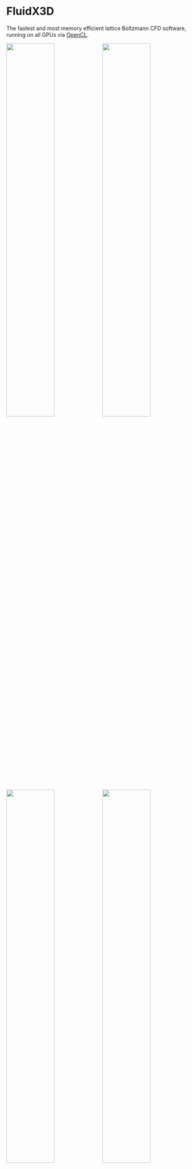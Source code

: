 # FluidX3D

The fastest and most memory efficient lattice Boltzmann CFD software, running on all GPUs via [OpenCL](https://github.com/ProjectPhysX/OpenCL-Wrapper "OpenCL-Wrapper").

<a href="https://youtu.be/o3TPN142HxM"><img src="https://img.youtube.com/vi/o3TPN142HxM/maxresdefault.jpg" width="50%"></img></a><a href="https://youtu.be/oC6U1M0Fsug"><img src="https://img.youtube.com/vi/oC6U1M0Fsug/maxresdefault.jpg" width="50%"></img></a><br>
<a href="https://youtu.be/XOfXHgP4jnQ"><img src="https://img.youtube.com/vi/XOfXHgP4jnQ/maxresdefault.jpg" width="50%"></img></a><a href="https://youtu.be/aqG8qZ_Gc4U"><img src="https://img.youtube.com/vi/aqG8qZ_Gc4U/maxresdefault.jpg" width="50%"></img></a>


<details><summary>Update History</summary>

- v1.0 (04.08.2022)
  - initial release
- v1.1 (29.09.2022)
  - added solid voxelization on GPU (slow algorithm)
  - added tool to print current camera position (key_H)
  - minor bug fix (workaround for Intel iGPU driver bug with triangle rendering)
- v1.2 (24.10.2022)
  - added functions to compute force/torque on objects
  - added function to translate Mesh
  - added Stokes drag validation setup
- v1.3 (10.11.2022)
  - added unit conversion functions for torque
  - `FORCE_FIELD` and `VOLUME_FORCE` can now be used independently
  - minor bug fix (workaround for AMD legacy driver bug with binary number literals)
- v1.4 (14.12.2022)
  - added interactive graphics mode on Linux with X11
  - fixed streamline visualization bug in 2D
- v2.0 (09.01.2023)
  - added (cross-vendor) multi-GPU support on a single node (PC/laptop/server)
- v2.1 (15.01.2023)
  - made solid voxelization on GPU lightning fast (new algorithm, from minutes to milliseconds)
- v2.2 (20.01.2023)
  - added option to voxelize moving/rotating geometry on GPU, with automatic velocity initialization for each grid point based on center of rotation, linear velocity and rotational velocity
  - cells that are converted from solid->fluid during re-voxelization now have their DDFs properly initialized
  - added option to not auto-scale mesh during `read_stl(...)`, with negative `size` parameter
  - added kernel for solid boundary rendering with marching-cubes
- v2.3 (30.01.2023)
  - added particles with immersed-boundary method (either passive or 2-way-coupled, only supported with single-GPU)
  - minor optimization to GPU voxelization algorithm (workgroup threads outside mesh bounding-box return after ray-mesh intersections have been found)
  - displayed GPU memory allocation size is now fully accurate
  - fixed bug in `write_line()` function in `src/utilities.hpp`
  - removed `.exe` file extension for Linux/macOS
- v2.4 (11.03.2023)
  - added a help menu with key H that shows keyboard/mouse controls, visualization settings and simulation stats
  - improvements to keyboard/mouse control (+/- for zoom, mouseclick frees/locks cursor)
  - added suggestion of largest possible grid resolution if resolution is set larger than memory allows
  - minor optimizations in multi-GPU communication (insignificant performance difference)
  - fixed bug in temperature equilibrium function for temperature extension
  - fixed erroneous double literal for Intel iGPUs in skybox color functions
  - fixed bug in make.sh where multi-GPU device IDs would not get forwarded to the executable
  - minor bug fixes in graphics engine (free cursor not centered during rotation, labels in VR mode)
  - fixed bug in LBM::voxelize_stl() size parameter standard initialization
- v2.5 (11.04.2023)
  - implemented light absorption in fluid for raytracing graphics (no performance impact)
  - improved raytracing framerate when camera is inside fluid
  - fixed skybox pole flickering artifacts
  - fixed bug where moving objects during re-voxelization would leave an erroneous trail of solid grid cells behind

</details>


## Compute Features

- <details><summary>CFD model: lattice Boltzmann method (LBM)</summary>

  - streaming (part 2/2)<p align="center"><i>f</i><sub>0</sub><sup>temp</sup>(<i>x</i>,<i>t</i>) = <i>f</i><sub>0</sub>(<i>x</i>, <i>t</i>)<br><i>f<sub>i</sub></i><sup>temp</sup>(<i>x</i>,<i>t</i>) = <i>f</i><sub>(<i>t</i>%2 ? <i>i</i> : (<i>i</i>%2 ? <i>i</i>+1 : <i>i</i>-1))</sub>(<i>i</i>%2 ? <i>x</i> : <i>x</i>-<i>e<sub>i</sub></i>, <i>t</i>) &nbsp; for &nbsp; <i>i</i> &isin; [1, <i>q</i>-1]</p>
  - collision<p align="center"><i>&rho;</i>(<i>x</i>,<i>t</i>) = (&Sigma;<sub><i>i</i></sub> <i>f<sub>i</sub></i><sup>temp</sup>(<i>x</i>,<i>t</i>)) + 1<br><br><i>u</i>(<i>x</i>,<i>t</i>) = <sup>1</sup>&#8725;<sub><i>&rho;</i>(<i>x</i>,<i>t</i>)</sub> &Sigma;<sub><i>i</i></sub> <i>c<sub>i</sub></i> <i>f<sub>i</sub></i><sup>temp</sup>(<i>x</i>,<i>t</i>)<br><br><i>f<sub>i</sub></i><sup>eq-shifted</sup>(<i>x</i>,<i>t</i>) = <i>w<sub>i</sub></i> <i>&rho;</i> · (<sup>(<i>u</i><sub>°</sub><i>c<sub>i</sub></i>)<sup>2</sup></sup>&#8725;<sub>(2<i>c</i><sup>4</sup>)</sub> - <sup>(<i>u</i><sub>°</sub><i>u</i>)</sup>&#8725;<sub>(2c<sup>2</sup>)</sub> + <sup>(<i>u</i><sub>°</sub><i>c<sub>i</sub></i>)</sup>&#8725;<sub><i>c</i><sup>2</sup></sub>) + <i>w<sub>i</sub></i> (<i>&rho;</i>-1)<br><br><i>f<sub>i</sub></i><sup>temp</sup>(<i>x</i>, <i>t</i>+&Delta;<i>t</i>) = <i>f<sub>i</sub></i><sup>temp</sup>(<i>x</i>,<i>t</i>) + <i>&Omega;<sub>i</sub></i>(<i>f<sub>i</sub></i><sup>temp</sup>(<i>x</i>,<i>t</i>), <i>f<sub>i</sub></i><sup>eq-shifted</sup>(<i>x</i>,<i>t</i>), <i>&tau;</i>)</p>
  - streaming (part 1/2)<p align="center"><i>f</i><sub>0</sub>(<i>x</i>, <i>t</i>+&Delta;<i>t</i>) = <i>f</i><sub>0</sub><sup>temp</sup>(<i>x</i>, <i>t</i>+&Delta;<i>t</i>)<br><i>f</i><sub>(<i>t</i>%2 ? (<i>i</i>%2 ? <i>i</i>+1 : <i>i</i>-1) : <i>i</i>)</sub>(<i>i</i>%2 ? <i>x</i>+<i>e<sub>i</sub></i> : <i>x</i>, <i>t</i>+&Delta;<i>t</i>) = <i>f<sub>i</sub></i><sup>temp</sup>(<i>x</i>, <i>t</i>+&Delta;<i>t</i>) &nbsp; for &nbsp; <i>i</i> &isin; [1, <i>q</i>-1]</p>

</details>

<!-- markdown equations don't render properly in mobile browser
  - streaming (part 2/2):
$$j=0\\ \textrm{for}\\ i=0$$
$$j=t\\%2\\ ?\\ i\\ :\\ (i\\%2\\ ?\\ i+1\\ :\\ i-1)\\ \textrm{for}\\ i\in[1,q-1]$$
$$f_i^\textrm{temp}(\vec{x},t)=f_j(i\\%2\\ ?\\ \vec{x}\\ :\\ \vec{x}-\vec{e}_i,\\ t)$$
  - collision:
$$\rho(\vec{x},t)=\left(\sum_i f_i^\textrm{temp}(\vec{x},t)\right)+1$$
$$\vec{u}(\vec{x},t)=\frac{1}{\rho(\vec{x},t)}\sum_i\vec{c}_i f_i^\textrm{temp}(\vec{x},t)$$
$$f_i^\textrm{eq-shifted}(\vec{x},t)=w_i \rho \cdot\left(\frac{(\vec{u} _{^{^\circ}}\vec{c}_i)^2}{2 c^4}-\frac{\vec{u} _{^{^\circ}}\vec{u}}{2 c^2}+\frac{\vec{u} _{^{^\circ}}\vec{c}_i}{c^2}\right)+w_i (\rho-1)$$
$$f_i^\textrm{temp}(\vec{x},\\ t+\Delta t)=f_i^\textrm{temp}(\vec{x},t)+\Omega_i(f_i^\textrm{temp}(\vec{x},t),\\ f_i^\textrm{eq-shifted}(\vec{x},t),\\ \tau)$$
  - streaming (part 1/2):
$$j=0\\ \textrm{for}\\ i=0$$
$$j=t\\%2\\ ?\\ (i\\%2\\ ?\\ i+1\\ :\\ i-1)\\ :\\ i\\ \textrm{for}\\ i\in[1,q-1]$$
$$f_j(i\\%2\\ ?\\ \vec{x}+\vec{e}_i\\ :\\ \vec{x},\\ t+\Delta t)=f_i^\textrm{temp}(\vec{x},\\ t+\Delta t)$$
 -->

- <details><summary>optimized to minimize VRAM footprint to 1/6 of other LBM codes</summary>

  - traditional LBM (D3Q19) with FP64 requires ~344 Bytes/cell<br>
    - 🟧🟧🟧🟧🟧🟧🟧🟧🟦🟦🟦🟦🟦🟦🟦🟦🟦🟦🟦🟦🟦🟦🟦🟦🟦🟦🟦🟦🟦🟦🟦🟦🟨🟨🟨🟨🟨🟨🟨🟨🟩🟩🟩🟩🟩🟩🟩🟩🟩🟩🟩🟩🟩🟩🟩🟩🟩🟩🟩🟩🟩🟩🟩🟩🟩🟩🟩🟩🟩🟩🟩🟩🟩🟩🟩🟩🟩🟩🟩🟩🟩🟩🟩🟩🟩🟩🟩🟩🟩🟩🟩🟩🟩🟩🟩🟩🟩🟩🟩🟩🟩🟩🟩🟩🟩🟩🟩🟩🟩🟩🟩🟩🟩🟩🟩🟩🟩🟩🟩🟩🟩🟩🟩🟩🟩🟩🟩🟩🟩🟩🟩🟩🟩🟩🟩🟩🟩🟩🟩🟩🟩🟩🟩🟩🟩🟩🟩🟩🟩🟩🟩🟩🟩🟩🟩🟩🟩🟩🟩🟩🟩🟩🟩🟩🟩🟩🟩🟩🟩🟩🟩🟩🟩🟩🟩🟩🟩🟩🟩🟩🟩🟩🟩🟩🟩🟩🟩🟩🟩🟩🟩🟩🟥🟥🟥🟥🟥🟥🟥🟥🟥🟥🟥🟥🟥🟥🟥🟥🟥🟥🟥🟥🟥🟥🟥🟥🟥🟥🟥🟥🟥🟥🟥🟥🟥🟥🟥🟥🟥🟥🟥🟥🟥🟥🟥🟥🟥🟥🟥🟥🟥🟥🟥🟥🟥🟥🟥🟥🟥🟥🟥🟥🟥🟥🟥🟥🟥🟥🟥🟥🟥🟥🟥🟥🟥🟥🟥🟥🟥🟥🟥🟥🟥🟥🟥🟥🟥🟥🟥🟥🟥🟥🟥🟥🟥🟥🟥🟥🟥🟥🟥🟥🟥🟥🟥🟥🟥🟥🟥🟥🟥🟥🟥🟥🟥🟥🟥🟥🟥🟥🟥🟥🟥🟥🟥🟥🟥🟥🟥🟥🟥🟥🟥🟥🟥🟥🟥🟥🟥🟥🟥🟥🟥🟥🟥🟥🟥🟥🟥🟥🟥🟥🟥🟥<br>(density 🟧, velocity 🟦, flags 🟨, 2 copies of DDFs 🟩/🟥; each square = 1 Byte)
    - allows for 3 Million cells per 1 GB VRAM
  - FluidX3D (D3Q19) requires only 55 Bytes/cell with [Esoteric-Pull](https://doi.org/10.3390/computation10060092)+[FP16](https://www.researchgate.net/publication/362275548_Accuracy_and_performance_of_the_lattice_Boltzmann_method_with_64-bit_32-bit_and_customized_16-bit_number_formats)<br>
    - 🟧🟧🟧🟧🟦🟦🟦🟦🟦🟦🟦🟦🟦🟦🟦🟦🟨🟩🟩🟩🟩🟩🟩🟩🟩🟩🟩🟩🟩🟩🟩🟩🟩🟩🟩🟩🟩🟩🟩🟩🟩🟩🟩🟩🟩🟩🟩🟩🟩🟩🟩🟩🟩🟩🟩<br>(density 🟧, velocity 🟦, flags 🟨, DDFs 🟩; each square = 1 Byte)
    - allows for 19 Million cells per 1 GB VRAM
    - in-place streaming with [Esoteric-Pull](https://doi.org/10.3390/computation10060092): eliminates redundant copy `B` of density distribution functions (DDFs) in memory; almost cuts memory demand in half and slightly increases performance due to implicit bounce-back boundaries; offers optimal memory access patterns for single-cell in-place streaming
    - [decoupled arithmetic precision (FP32) and memory precision (FP32 or FP16S or FP16C)](https://www.researchgate.net/publication/362275548_Accuracy_and_performance_of_the_lattice_Boltzmann_method_with_64-bit_32-bit_and_customized_16-bit_number_formats): all arithmetic is done in FP32 for compatibility on all hardware, but DDFs in memory can be compressed to FP16S or FP16C: almost cuts memory demand in half again and almost doubles performance, without impacting overall accuracy for most setups
  - large cost saving: comparison of maximum single-GPU grid resolution for D3Q19 LBM

    | GPU&nbsp;VRAM&nbsp;capacity      | 1&nbsp;GB | 2&nbsp;GB | 3&nbsp;GB | 4&nbsp;GB | 6&nbsp;GB | 8&nbsp;GB | 10&nbsp;GB | 11&nbsp;GB | 12&nbsp;GB | 16&nbsp;GB | 20&nbsp;GB | 24&nbsp;GB | 32&nbsp;GB | 40&nbsp;GB | 48&nbsp;GB | 64&nbsp;GB | 80&nbsp;GB | 94&nbsp;GB | 128&nbsp;GB | 192&nbsp;GB | 256&nbsp;GB |
    | :------------------------------- | --------: | --------: | --------: | --------: | --------: | --------: | ---------: | ---------: | ---------: | ---------: | ---------: | ---------: | ---------: | ---------: | ---------: | ---------: | ---------: | ---------: | ----------: | ----------: | ----------: |
    | approximate&nbsp;GPU&nbsp;price  | $25<br>GT&nbsp;210 | $25<br>GTX&nbsp;950 | $12<br>GTX&nbsp;1060 | $50<br>GT&nbsp;730 | $35<br>GTX&nbsp;1060 | $70<br>RX&nbsp;470 | $500<br>RTX&nbsp;3080 | $240<br>GTX&nbsp;1080&nbsp;Ti | $75<br>Tesla&nbsp;M40 | $75<br>Instinct&nbsp;MI25 | $900<br>RX&nbsp;7900&nbsp;XT | $205<br>Tesla&nbsp;P40 | $600<br>Instinct&nbsp;MI60 | $5500<br>A100 | $2400<br>RTX&nbsp;8000 | $31k<br>Instinct&nbsp;MI210 | $11k<br>A100 | >$40k<br>H100&nbsp;NVL | ?<br>Max&nbsp;Series&nbsp;1550 | - | - |
    | traditional&nbsp;LBM&nbsp;(FP64) |      144³ |      182³ |      208³ |      230³ |      262³ |      288³ |       312³ |       322³ |       330³ |       364³ |       392³ |       418³ |       460³ |       494³ |       526³ |       578³ |       624³ |       658³ |        730³ |        836³ |        920³ |
    | FluidX3D&nbsp;(FP32/FP32)        |      224³ |      282³ |      322³ |      354³ |      406³ |      448³ |       482³ |       498³ |       512³ |       564³ |       608³ |       646³ |       710³ |       766³ |       814³ |       896³ |       966³ |      1018³ |       1130³ |       1292³ |       1422³ |
    | FluidX3D&nbsp;(FP32/FP16)        |      266³ |      336³ |      384³ |      424³ |      484³ |      534³ |       574³ |       594³ |       610³ |       672³ |       724³ |       770³ |       848³ |       912³ |       970³ |      1068³ |      1150³ |      1214³ |       1346³ |       1540³ |       1624³ |

  </details>
- <details><summary>cross-vendor multi-GPU support on a single PC/laptop/server</summary>

  - domain decomposition allows pooling VRAM from multiple GPUs for much larger grid resolution
  - each domain (GPU) can hold up to 4.29 billion (2³², 1624³) lattice points (225 GB memory)
  - GPUs don't have to be identical (not even from the same vendor), but similar VRAM capacity/bandwidth is recommended
  - domain communication architecture (simplified)
    ```diff
    ++   .-----------------------------------------------------------------.   ++
    ++   |                              GPU 0                              |   ++
    ++   |                          LBM Domain 0                           |   ++
    ++   '-----------------------------------------------------------------'   ++
    ++              |                 selective                /|\             ++
    ++             \|/               in-VRAM copy               |              ++
    ++        .-------------------------------------------------------.        ++
    ++        |               GPU 0 - Transfer Buffer 0               |        ++
    ++        '-------------------------------------------------------'        ++
    !!                            |     PCIe     /|\                           !!
    !!                           \|/    copy      |                            !!
    @@        .-------------------------.   .-------------------------.        @@
    @@        | CPU - Transfer Buffer 0 |   | CPU - Transfer Buffer 1 |        @@
    @@        '-------------------------'\ /'-------------------------'        @@
    @@                           pointer  X   swap                             @@
    @@        .-------------------------./ \.-------------------------.        @@
    @@        | CPU - Transfer Buffer 1 |   | CPU - Transfer Buffer 0 |        @@
    @@        '-------------------------'   '-------------------------'        @@
    !!                           /|\    PCIe      |                            !!
    !!                            |     copy     \|/                           !!
    ++        .-------------------------------------------------------.        ++
    ++        |               GPU 1 - Transfer Buffer 1               |        ++
    ++        '-------------------------------------------------------'        ++
    ++             /|\                selective                 |              ++
    ++              |                in-VRAM copy              \|/             ++
    ++   .-----------------------------------------------------------------.   ++
    ++   |                              GPU 1                              |   ++
    ++   |                          LBM Domain 1                           |   ++
    ++   '-----------------------------------------------------------------'   ++
    ##                                    |                                    ##
    ##                      domain synchronization barrier                     ##
    ##                                    |                                    ##
    ||   -------------------------------------------------------------> time   ||
    ```
  - domain communication architecture (detailed)
    ```diff
    ++   .-----------------------------------------------------------------.   ++
    ++   |                              GPU 0                              |   ++
    ++   |                          LBM Domain 0                           |   ++
    ++   '-----------------------------------------------------------------'   ++
    ++     |  selective in- /|\  |  selective in- /|\  |  selective in- /|\    ++
    ++    \|/ VRAM copy (X)  |  \|/ VRAM copy (Y)  |  \|/ VRAM copy (Z)  |     ++
    ++   .---------------------.---------------------.---------------------.   ++
    ++   |    GPU 0 - TB 0X+   |    GPU 0 - TB 0Y+   |    GPU 0 - TB 0Z+   |   ++
    ++   |    GPU 0 - TB 0X-   |    GPU 0 - TB 0Y-   |    GPU 0 - TB 0Z-   |   ++
    ++   '---------------------'---------------------'---------------------'   ++
    !!          | PCIe /|\            | PCIe /|\            | PCIe /|\         !!
    !!         \|/ copy |            \|/ copy |            \|/ copy |          !!
    @@   .---------. .---------.---------. .---------.---------. .---------.   @@
    @@   | CPU 0X+ | | CPU 1X- | CPU 0Y+ | | CPU 3Y- | CPU 0Z+ | | CPU 5Z- |   @@
    @@   | CPU 0X- | | CPU 2X+ | CPU 0Y- | | CPU 4Y+ | CPU 0Z- | | CPU 6Z+ |   @@
    @@   '---------\ /---------'---------\ /---------'---------\ /---------'   @@
    @@      pointer X swap (X)    pointer X swap (Y)    pointer X swap (Z)     @@
    @@   .---------/ \---------.---------/ \---------.---------/ \---------.   @@
    @@   | CPU 1X- | | CPU 0X+ | CPU 3Y- | | CPU 0Y+ | CPU 5Z- | | CPU 0Z+ |   @@
    @@   | CPU 2X+ | | CPU 0X- | CPU 4Y+ | | CPU 0Y- | CPU 6Z+ | | CPU 0Z- |   @@
    @@   '---------' '---------'---------' '---------'---------' '---------'   @@
    !!         /|\ PCIe |            /|\ PCIe |            /|\ PCIe |          !!
    !!          | copy \|/            | copy \|/            | copy \|/         !!
    ++   .--------------------..---------------------..--------------------.   ++
    ++   |   GPU 1 - TB 1X-   ||    GPU 3 - TB 3Y-   ||   GPU 5 - TB 5Z-   |   ++
    ++   :====================::=====================::====================:   ++
    ++   |   GPU 2 - TB 2X+   ||    GPU 4 - TB 4Y+   ||   GPU 6 - TB 6Z+   |   ++
    ++   '--------------------''---------------------''--------------------'   ++
    ++    /|\ selective in-  |  /|\ selective in-  |  /|\ selective in-  |     ++
    ++     |  VRAM copy (X) \|/  |  VRAM copy (Y) \|/  |  VRAM copy (Z) \|/    ++
    ++   .--------------------..---------------------..--------------------.   ++
    ++   |        GPU 1       ||        GPU 3        ||        GPU 5       |   ++
    ++   |    LBM Domain 1    ||    LBM Domain 3     ||    LBM Domain 5    |   ++
    ++   :====================::=====================::====================:   ++
    ++   |        GPU 2       ||        GPU 4        ||        GPU 6       |   ++
    ++   |    LBM Domain 2    ||    LBM Domain 4     ||    LBM Domain 6    |   ++
    ++   '--------------------''---------------------''--------------------'   ++
    ##              |                     |                     |              ##
    ##              |      domain synchronization barriers      |              ##
    ##              |                     |                     |              ##
    ||   -------------------------------------------------------------> time   ||
    ```

  </details>
- [peak performance on GPUs](#single-gpu-benchmarks) (datacenter/gaming/professional/laptop), validated with roofline model
- [DDF-shifting](https://www.researchgate.net/publication/362275548_Accuracy_and_performance_of_the_lattice_Boltzmann_method_with_64-bit_32-bit_and_customized_16-bit_number_formats) and other algebraic optimization to minimize round-off error
- velocity sets: D2Q9, D3Q15, D3Q19 (default), D3Q27
- collision operators: single-relaxation-time (SRT/BGK) (default), two-relaxation-time (TRT)
- <details><summary>only 8 flag bits per lattice point (can be used independently / at the same time)</summary>

  - `TYPE_S` (stationary or moving) solid boundaries
  - `TYPE_E` equilibrium boundaries (inflow/outflow)
  - `TYPE_T` temperature boundaries
  - `TYPE_F` free surface (fluid)
  - `TYPE_I` free surface (interface)
  - `TYPE_G` free surface (gas)
  - `TYPE_X` remaining for custom use or further extensions
  - `TYPE_Y` remaining for custom use or further extensions

  </details>



## Optional Compute Extensions

- [boundary types](https://doi.org/10.15495/EPub_UBT_00005400)
  - stationary mid-grid bounce-back boundaries (stationary solid boundaries)
  - moving mid-grid bounce-back boundaries (moving solid boundaries)
  - equilibrium boundaries (non-reflective inflow/outflow)
  - temperature boundaries (fixed temperature)
- global force per volume (Guo forcing), can be modified on-the-fly
- local force per volume (force field)
  - optional computation of forces from the fluid on solid boundaries
- state-of-the-art [free surface LBM](https://doi.org/10.3390/computation10060092) (FSLBM) implementation:
  - [volume-of-fluid model](https://doi.org/10.15495/EPub_UBT_00005400)
  - [fully analytic PLIC](https://doi.org/10.3390/computation10020021) for efficient curvature calculation
  - improved mass conservation
  - ultra efficient implementation with only [4 kernels](https://doi.org/10.3390/computation10060092) additionally to `stream_collide()` kernel
- thermal LBM to simulate thermal convection
  - D3Q7 subgrid for thermal DDFs
  - in-place streaming with [Esoteric-Pull](https://doi.org/10.3390/computation10060092) for thermal DDFs
  - optional [FP16S or FP16C compression](https://www.researchgate.net/publication/362275548_Accuracy_and_performance_of_the_lattice_Boltzmann_method_with_64-bit_32-bit_and_customized_16-bit_number_formats) for thermal DDFs with [DDF-shifting](https://www.researchgate.net/publication/362275548_Accuracy_and_performance_of_the_lattice_Boltzmann_method_with_64-bit_32-bit_and_customized_16-bit_number_formats)
- Smagorinsky-Lilly subgrid turbulence LES model to keep simulations with very large Reynolds number stable
  <details><summary>&#9900; &nbsp;equations</summary><p align="center"><i>&Pi;<sub>&alpha;&beta;</sub></i> = &Sigma;<sub><i>i</i></sub> <i>e<sub>i&alpha;</sub></i> <i>e<sub>i&beta;</sub></i> (<i>f<sub>i</sub></i> - <i>f<sub>i</sub></i><sup>eq-shifted</sup>)<br><br>Q = &Sigma;<sub><i>&alpha;&beta;</i></sub> <i>&Pi;<sub>&alpha;&beta;</sub></i><sup>2</sup><br>&nbsp;&nbsp;&nbsp;&nbsp;&nbsp;&nbsp;&nbsp;&nbsp;&nbsp;&nbsp;&nbsp;&nbsp;&nbsp;&nbsp;&nbsp;&nbsp;&nbsp;&nbsp;&nbsp;&nbsp;&nbsp;______________________<br>&tau; = &frac12; (&tau;<sub>0</sub> + &radic; &tau;<sub>0</sub><sup>2</sup> + <sup>(16&radic;2)</sup>&#8725;<sub>(<i>3&pi;</i><sup>2</sup>)</sub> <sup>&radic;Q</sup>&#8725;<sub><i>&rho;</i></sub> )</p></details>
- particles with immersed-boundary method (either passive or 2-way-coupled, only supported with single-GPU)



## Graphics Features

- on Windows and Linux: real time [interactive rasterization and raytracing graphics](https://www.researchgate.net/publication/360501260_Combined_scientific_CFD_simulation_and_interactive_raytracing_with_OpenCL)
- on Windows and Linux (even in WSL and/or remote through SSH): real time interactive ASCII console graphics
- rendering is fully parallelized for multi-GPU via seamless domain decomposition rasterization
- with interactive graphics mode disabled, image resolution can be as large as VRAM allows for (132 Megapixel (16K) and above)
- (interacitive) visualization modes:
  - flags (and force vectors on solid boundary cells if the extension is used)
  - velocity field
  - streamlines
  - velocity-colored Q-criterion isosurface
  - rasterized free surface with [marching-cubes](http://paulbourke.net/geometry/polygonise/)
  - [raytraced free surface](https://www.researchgate.net/publication/360501260_Combined_scientific_CFD_simulation_and_interactive_raytracing_with_OpenCL) with fast ray-grid traversal and marching-cubes, either 1-4 rays/pixel or 1-10 rays/pixel



## How to get started?

1. Check the settings and extensions in [`src/defines.hpp`](src/defines.hpp) by uncommenting corresponding lines.
2. Write a C++ setup skript as `main_setup()` function in [`src/setup.cpp`](src/setup.cpp) (get inspiration from existing setups):
   - For unit conversion, use the `units` struct.
   - For initializing the box, use call `LBM lbm(Nx, Ny, Nz, nu, ...);` constructor. To use multiple GPUs, use `LBM lbm(Nx, Ny, Nz, Dx, Dy, Dz, nu, ...);`, with `Dx`/`Dy`/`Dz` indicating how many domains (GPUs) there are in each spatial direction.
   - Set the initial condition in a loop that iterates over the entire lattice by writing to `lbm.rho[n]`/`lbm.u.x[n]`/`lbm.u.y[n]`/`lbm.u.z[n]`/`lbm.flags[n]`.
   - Call `lbm.run();` to initialize and execute the setup (infinite time steps) or `lbm.run(time_steps);` to execute only a specific number of time steps.
   - As long as the `lbm` object is in scope, you can access the memory. As soon as it goes out of scope, all memory associated to the current simulation is freed again.
3. When done with the setup, on Windows in Visual Studio Community select "Release" and "x64" and hit compile+run, or on Linux execute `chmod +x make.sh` and `./make.sh`; this will automatically select the fastest installed GPU(s). Alternatively, you can add the device ID(s) as command-line arguments, for example `./make.sh 2` to compile+run on device 2, or `bin/FluidX3D 1 3` to run the executable on devices 1 and 3. Compile time for the entire code is about 10 seconds. If you use `INTERACTIVE_GRAPHICS` on Linux, change to the "compile on Linux with X11" command in `make.sh`.
4. Keyboard/mouse controls with `INTERACTIVE_GRAPHICS`/`INTERACTIVE_GRAPHICS_ASCII` enabled:
   - <kbd>P</kbd>: start/pause the simulation
   - <kbd>H</kbd>: show/hide help
   - <kbd>1</kbd>: flags (and force vectors on solid boundary cells if the extension is used)
   - <kbd>2</kbd>: velocity field
   - <kbd>3</kbd>: streamlines
   - <kbd>4</kbd>: vorticity / velocity-colored Q-criterion isosurface
   - <kbd>5</kbd>: rasterized free surface
   - <kbd>6</kbd>: raytraced free surface
   - <kbd>7</kbd>: particles
   - <kbd>Mouse</kbd> or <kbd>I</kbd>/<kbd>J</kbd>/<kbd>K</kbd>/<kbd>L</kbd>: rotate camera
   - <kbd>Scrollwheel</kbd> or <kbd>+</kbd>/<kbd>-</kbd>: zoom (centered camera mode) or camera movement speed (free camera mode)
   - <kbd>Mouseclick</kbd> or <kbd>U</kbd>: toggle rotation with <kbd>Mouse</kbd> and angle snap rotation with <kbd>I</kbd>/<kbd>J</kbd>/<kbd>K</kbd>/<kbd>L</kbd>
   - <kbd>Y</kbd>/<kbd>X</kbd>: adjust camera field of view
   - <kbd>G</kbd>: print current camera position/rotation in console as copy/paste command
   - <kbd>R</kbd>: toggle camera autorotation
   - <kbd>F</kbd>: toggle centered/free camera mode
   - <kbd>W</kbd>/<kbd>A</kbd>/<kbd>S</kbd>/<kbd>D</kbd>/<kbd>Space</kbd>/<kbd>C</kbd>: move free camera
   - <kbd>V</kbd>: toggle stereoscopic rendering for VR
   - <kbd>B</kbd>: toggle VR-goggles/3D-TV mode for stereoscopic rendering
   - <kbd>N</kbd>/<kbd>M</kbd>: adjust eye distance for stereoscopic rendering
   - <kbd>Esc</kbd>/<kbd>Alt</kbd>+<kbd>F4</kbd>: quit



## Compatibility

- works in Windows, Linux and Android with C++17
- runs on any hardware that supports OpenCL 1.2, from any vendor (Nvidia, AMD, Intel, ...):
  - world's fastest datacenter GPUs like H100, A100, MI250(X), MI210, MI100, V100(S), P100, ...
  - gaming GPUs (desktop or laptop)
  - "professional"/workstation GPUs
  - integrated GPUs
  - Xeon Phi
  - CPUs
  - even smartphone ARM GPUs
- supports parallelization across multiple GPUs on a single node (PC/laptop/server) with PCIe communication, no SLI/Crossfire/NVLink/InfinityFabric or MPI installation required; the GPUs don't even have to be from the same vendor, but similar memory capacity and bandwidth is recommended
- supports importing and voxelizing triangle meshes from binary `.stl` files, with fast GPU voxelization
- supports exporting volumetric data as binary `.vtk` files
- supports exporting rendered frames as `.png`/`.qoi`/`.bmp` files; time-consuming image encoding is handled in parallel on the CPU while the simulation on GPU can continue without delay



## Single-GPU Benchmarks

Here are [performance benchmarks](https://doi.org/10.3390/computation10060092) on various hardware in MLUPs/s, or how many million lattice points are updated per second. The settings used for the benchmark are D3Q19 SRT with no extensions enabled (only LBM with implicit mid-grid bounce-back boundaries) and the setup consists of an empty cubic box with sufficient size (typically 256³). Without extensions, a single lattice point requires:
- a memory capacity of 93 (FP32/FP32) or 55 (FP32/FP16) Bytes
- a memory bandwidth of 153 (FP32/FP32) or 77 (FP32/FP16) Bytes per time step
- 363 (FP32/FP32) or 406 (FP32/FP16S) or 1275 (FP32/FP16C) FLOPs per time step (FP32+INT32 operations counted combined)

In consequence, the arithmetic intensity of this implementation is 2.37 (FP32/FP32) or 5.27 (FP32/FP16S) or 16.56 (FP32/FP16C) FLOPs/Byte. So performance is only limited by memory bandwidth.

If your GPU is not on the list yet, you can report your benchmarks [here](https://github.com/ProjectPhysX/FluidX3D/issues/8).

| Device                        | FP32<br>[TFlops/s] | Mem<br>[GB] | BW<br>[GB/s] | FP32/FP32<br>[MLUPs/s] | FP32/FP16S<br>[MLUPs/s] | FP32/FP16C<br>[MLUPs/s] |
| :---------------------------- | -----------------: | ----------: | -----------: | ---------------------: | ----------------------: | ----------------------: |
| AMD Instinct MI250 (1 GCD)    |              45.26 |          64 |         1638 |             5638 (53%) |              9030 (42%) |              8506 (40%) |
| AMD Radeon VII                |              13.83 |          16 |         1024 |             4898 (73%) |              7778 (58%) |              5256 (40%) |
| Nvidia H100 PCIe 80GB         |              51.01 |          80 |         2000 |            11128 (85%) |             20624 (79%) |             13862 (53%) |
| Nvidia A100 SXM4 80GB         |              19.49 |          80 |         2039 |            10228 (77%) |             18448 (70%) |             11197 (42%) |
| Nvidia A100 SXM4 40GB         |              19.49 |          40 |         1555 |             8522 (84%) |             16013 (79%) |             11251 (56%) |
| Nvidia A100 PCIe 40GB         |              19.49 |          40 |         1555 |             8526 (84%) |             16035 (79%) |             11088 (55%) |
| Nvidia Tesla V100 16GB        |              14.13 |          16 |          900 |             5128 (87%) |             10325 (88%) |              7683 (66%) |
| Nvidia Quadro GV100           |              16.66 |          32 |          870 |             3442 (61%) |              6641 (59%) |              5863 (52%) |
| Nvidia Tesla P100 16GB        |               9.52 |          16 |          732 |             3295 (69%) |              5950 (63%) |              4176 (44%) |
| Nvidia Tesla P100 12GB        |               9.52 |          12 |          549 |             2427 (68%) |              4141 (58%) |              3999 (56%) |
| Nvidia Tesla K40m             |               4.29 |          12 |          288 |             1131 (60%) |              1868 (50%) |               912 (24%) |
| Nvidia Tesla K80  (1 GPU)     |               4.11 |          12 |          240 |              916 (58%) |              1642 (53%) |               943 (30%) |
| Nvidia Tesla K20c             |               3.52 |           5 |          208 |              861 (63%) |              1507 (56%) |               720 (27%) |
| AMD Radeon RX 7900 XTX        |              61.44 |          24 |          960 |             3665 (58%) |              7644 (61%) |              7716 (62%) |
| AMD Radeon RX 7900 XT         |              51.61 |          20 |          800 |             3013 (58%) |              5856 (56%) |              5986 (58%) |
| AMD Radeon RX 6900 XT         |              23.04 |          16 |          512 |             1968 (59%) |              4227 (64%) |              4207 (63%) |
| AMD Radeon RX 6800 XT         |              20.74 |          16 |          512 |             2008 (60%) |              4241 (64%) |              4224 (64%) |
| AMD Radeon RX 5700 XT         |               9.75 |           8 |          448 |             1368 (47%) |              3253 (56%) |              3049 (52%) |
| AMD Radeon RX Vega 64         |              13.35 |           8 |          484 |             1875 (59%) |              2878 (46%) |              3227 (51%) |
| AMD Radeon RX 580 4GB         |               6.50 |           4 |          256 |              946 (57%) |              1848 (56%) |              1577 (47%) |
| AMD Radeon HD 7850            |               1.84 |           2 |          154 |              112 (11%) |               120 ( 6%) |               635 (32%) |
| Intel Arc A770 LE             |              19.66 |          16 |          560 |             2741 (75%) |              4591 (63%) |              4626 (64%) |
| Intel Arc A750 LE             |              17.20 |           8 |          512 |             2625 (78%) |              4184 (63%) |              4238 (64%) |
| Nvidia GeForce RTX 4090       |              82.58 |          24 |         1008 |             5624 (85%) |             11091 (85%) |             11496 (88%) |
| Nvidia GeForce RTX 4080       |              55.45 |          16 |          717 |             3914 (84%) |              7626 (82%) |              7933 (85%) |
| Nvidia GeForce RTX 3090 Ti    |              40.00 |          24 |         1008 |             5717 (87%) |             10956 (84%) |             10400 (79%) |
| Nvidia GeForce RTX 3090       |              39.05 |          24 |          936 |             5418 (89%) |             10732 (88%) |             10215 (84%) |
| Nvidia GeForce RTX 3080 Ti    |              37.17 |          12 |          912 |             5202 (87%) |              9832 (87%) |              9347 (79%) |
| Nvidia RTX A6000              |              40.00 |          48 |          768 |             4421 (88%) |              8814 (88%) |              8533 (86%) |
| Nvidia GeForce RTX 3080       |              29.77 |          10 |          760 |             4230 (85%) |              8118 (82%) |              7714 (78%) |
| Nvidia GeForce RTX 3070       |              20.31 |           8 |          448 |             2578 (88%) |              5096 (88%) |              5060 (87%) |
| Nvidia GeForce RTX 3060 Ti    |              16.49 |           8 |          448 |             2644 (90%) |              5129 (88%) |              4718 (81%) |
| Nvidia RTX A5000M             |              16.59 |          16 |          448 |             2228 (76%) |              4461 (77%) |              3662 (63%) |
| Nvidia GeForce RTX 3060       |              13.17 |          12 |          360 |             2108 (90%) |              4070 (87%) |              3566 (76%) |
| Nvidia GeForce RTX 3060M      |              10.94 |           6 |          336 |             2019 (92%) |              4012 (92%) |              3572 (82%) |
| Nvidia GeForce RTX 3050M      |               7.13 |           4 |          192 |             1180 (94%) |              2339 (94%) |              2016 (81%) |
| Nvidia Quadro RTX 6000        |              16.31 |          24 |          672 |             3307 (75%) |              6836 (78%) |              6879 (79%) |
| Nvidia Quadro RTX 8000 Pass.  |              14.93 |          48 |          624 |             2591 (64%) |              5408 (67%) |              5607 (69%) |
| Nvidia GeForce RTX 2080 Ti    |              13.45 |          11 |          616 |             3194 (79%) |              6700 (84%) |              6853 (86%) |
| Nvidia GeForce RTX 2080 Sup.  |              11.34 |           8 |          496 |             2434 (75%) |              5284 (82%) |              5087 (79%) |
| Nvidia Quadro RTX 5000        |              11.15 |          16 |          448 |             2341 (80%) |              4766 (82%) |              4773 (82%) |
| Nvidia GeForce RTX 2060 Sup.  |               7.18 |           8 |          448 |             2503 (85%) |              5035 (87%) |              4463 (77%) |
| Nvidia Quadro RTX 4000        |               7.12 |           8 |          416 |             2284 (84%) |              4584 (85%) |              4062 (75%) |
| Nvidia GeForce RTX 2060 KO    |               6.74 |           6 |          336 |             1643 (75%) |              3376 (77%) |              3266 (75%) |
| Nvidia GeForce RTX 2060       |               6.74 |           6 |          336 |             1681 (77%) |              3604 (83%) |              3571 (82%) |
| Nvidia GeForce GTX 1660 Sup.  |               5.03 |           6 |          336 |             1696 (77%) |              3551 (81%) |              3040 (70%) |
| Nvidia Tesla T4               |               8.14 |          15 |          300 |             1356 (69%) |              2869 (74%) |              2887 (74%) |
| Nvidia GeForce GTX 1660 Ti    |               5.48 |           6 |          288 |             1467 (78%) |              3041 (81%) |              3019 (81%) |
| Nvidia GeForce GTX 1660       |               5.07 |           6 |          192 |             1016 (81%) |              1924 (77%) |              1992 (80%) |
| Nvidia GeForce GTX 1650M      |               3.20 |           4 |          128 |              706 (84%) |              1214 (73%) |              1400 (84%) |
| Nvidia Titan Xp               |              12.15 |          12 |          548 |             2919 (82%) |              5495 (77%) |              5375 (76%) |
| Nvidia GeForce GTX 1080 Ti    |              12.06 |          11 |          484 |             2631 (83%) |              4837 (77%) |              4877 (78%) |
| Nvidia GeForce GTX 1080       |               9.78 |           8 |          320 |             1623 (78%) |              3100 (75%) |              3182 (77%) |
| Nvidia GeForce GTX 1060M      |               4.44 |           6 |          192 |              983 (78%) |              1882 (75%) |              1803 (72%) |
| Nvidia GeForce GTX 1050M Ti   |               2.49 |           4 |          112 |              631 (86%) |              1224 (84%) |              1115 (77%) |
| Nvidia Quadro P1000           |               1.89 |           4 |           82 |              426 (79%) |               839 (79%) |               778 (73%) |
| Nvidia GeForce GTX 970        |               4.17 |           4 |          224 |              980 (67%) |              1721 (59%) |              1623 (56%) |
| Nvidia Quadro M4000           |               2.57 |           8 |          192 |              899 (72%) |              1519 (61%) |              1050 (42%) |
| Nvidia Tesla M60 (1 GPU)      |               4.82 |           8 |          160 |              853 (82%) |              1571 (76%) |              1557 (75%) |
| Nvidia GeForce GTX 960M       |               1.51 |           4 |           80 |              442 (84%) |               872 (84%) |               627 (60%) |
| Nvidia Quadro K2000           |               0.73 |           2 |           64 |              312 (75%) |               444 (53%) |               171 (21%) |
| Nvidia GeForce GT 630 (OEM)   |               0.46 |           2 |           29 |              151 (81%) |               185 (50%) |                78 (21%) |
| Nvidia Quadro NVS 290         |               0.03 |       0.256 |            6 |                1 ( 2%) |                 1 ( 1%) |                 1 ( 1%) |
| Apple M1 Pro GPU 16C 16GB     |               4.10 |          11 |          200 |             1204 (92%) |              2329 (90%) |              1855 (71%) |
| AMD Radeon Vega 8 (4750G)     |               2.15 |          27 |           57 |              263 (71%) |               511 (70%) |               501 (68%) |
| AMD Radeon Vega 8 (3500U)     |               1.23 |           7 |           38 |              157 (63%) |               282 (57%) |               288 (58%) |
| Intel UHD Graphics 630        |               0.46 |           7 |           51 |              151 (45%) |               301 (45%) |               187 (28%) |
| Intel HD Graphics 5500        |               0.35 |           3 |           26 |               75 (45%) |               192 (58%) |               108 (32%) |
| Intel HD Graphics 4600        |               0.38 |           2 |           26 |              105 (63%) |               115 (35%) |                34 (10%) |
| Samsung ARM Mali-G72 MP18     |               0.24 |           4 |           29 |               14 ( 7%) |                17 ( 5%) |                12 ( 3%) |
| 2x AMD EPYC 9654              |              29.49 |        1536 |          922 |             1381 (23%) |              1814 (15%) |              1801 (15%) |
| Intel Xeon Phi 7210           |               5.32 |         192 |          102 |              415 (62%) |               193 (15%) |               223 (17%) |
| 4x Intel Xeon E5-4620 v4      |               2.69 |         512 |          273 |              460 (26%) |               275 ( 8%) |               239 ( 7%) |
| 2x Intel Xeon E5-2630 v4      |               1.41 |          64 |          137 |              264 (30%) |               146 ( 8%) |               129 ( 7%) |
| 2x Intel Xeon E5-2623 v4      |               0.67 |          64 |          137 |              125 (14%) |                66 ( 4%) |                59 ( 3%) |
| 2x Intel Xeon E5-2680 v3      |               1.92 |          64 |          137 |              209 (23%) |               305 (17%) |               281 (16%) |
| Intel Core i9-10980XE         |               3.23 |         128 |           94 |              286 (47%) |               251 (21%) |               223 (18%) |
| Intel Core i5-9600            |               0.60 |          16 |           43 |              146 (52%) |               127 (23%) |               147 (27%) |
| Intel Core i7-8700K           |               0.71 |          16 |           51 |              152 (45%) |               134 (20%) |               116 (17%) |
| Intel Core i7-7700HQ          |               0.36 |          12 |           38 |               81 (32%) |                82 (16%) |               108 (22%) |
| Intel Core i7-4770            |               0.44 |          16 |           26 |              104 (62%) |                69 (21%) |                59 (18%) |
| Intel Core i7-4720HQ          |               0.33 |          16 |           26 |               58 (35%) |                13 ( 4%) |                47 (14%) |



## Multi-GPU Benchmarks

Multi-GPU benchmarks are done at the largest possible grid resolution with a cubic domain, and either 2x1x1, 2x2x1 or 2x2x2 of these cubic domains together. The percentages in brackets are single-GPU roofline model efficiency, and the multiplicator numbers in brackets are scaling factors relative to benchmarked single-GPU performance.

| Device                        | FP32<br>[TFlops/s] | Mem<br>[GB] | BW<br>[GB/s] | FP32/FP32<br>[MLUPs/s] | FP32/FP16S<br>[MLUPs/s] | FP32/FP16C<br>[MLUPs/s] |
| :---------------------------- | -----------------: | ----------: | -----------: | ---------------------: | ----------------------: | ----------------------: |
|                               |                    |             |              |                        |                         |                         |
| 1x AMD Instinct MI250 (1 GCD) |              45.26 |          64 |         1638 |             5638 (53%) |              9030 (42%) |              8506 (40%) |
| 1x AMD Instinct MI250 (2 GCD) |              90.52 |         128 |         3277 |            9460 (1.7x) |            14313 (1.6x) |            17338 (2.0x) |
| 2x AMD Instinct MI250 (4 GCD) |             181.04 |         256 |         6554 |           16925 (3.0x) |            29163 (3.2x) |            29627 (3.5x) |
| 4x AMD Instinct MI250 (8 GCD) |             362.08 |         512 |        13107 |           27350 (4.9x) |            52258 (5.8x) |            53521 (6.3x) |
|                               |                    |             |              |                        |                         |                         |
| 1x AMD Radeon VII             |              13.83 |          16 |         1024 |             4898 (73%) |              7778 (58%) |              5256 (40%) |
| 2x AMD Radeon VII             |              27.66 |          32 |         2048 |            8113 (1.7x) |            15591 (2.0x) |            10352 (2.0x) |
| 4x AMD Radeon VII             |              55.32 |          64 |         4096 |           12911 (2.6x) |            24273 (3.1x) |            17080 (3.2x) |
| 8x AMD Radeon VII             |             110.64 |         128 |         8192 |           21946 (4.5x) |            30826 (4.0x) |            24572 (4.7x) |
|                               |                    |             |              |                        |                         |                         |
| 1x Nvidia A100 SXM4 40GB      |              19.49 |          40 |         1555 |             8522 (84%) |             16013 (79%) |             11251 (56%) |
| 2x Nvidia A100 SXM4 40GB      |              38.98 |          80 |         3110 |           13629 (1.6x) |            24620 (1.5x) |            18850 (1.7x) |
| 4x Nvidia A100 SXM4 40GB      |              77.96 |         160 |         6220 |           17978 (2.1x) |            30604 (1.9x) |            30627 (2.7x) |
|                               |                    |             |              |                        |                         |                         |
| 1x Nvidia Tesla K40m          |               4.29 |          12 |          288 |             1131 (60%) |              1868 (50%) |               912 (24%) |
| 2x Nvidia Tesla K40m          |               8.58 |          24 |          577 |            1971 (1.7x) |             3300 (1.8x) |             1801 (2.0x) |
| 3x Tesla K40m + 1x Titan Xp   |              17.16 |          48 |         1154 |            3117 (2.8x) |             5174 (2.8x) |             3127 (3.4x) |
|                               |                    |             |              |                        |                         |                         |
| 1x Nvidia RTX A6000           |              40.00 |          48 |          768 |             4421 (88%) |              8814 (88%) |              8533 (86%) |
| 2x Nvidia RTX A6000           |              80.00 |          96 |         1536 |            8041 (1.8x) |            15026 (1.7x) |            14795 (1.7x) |
| 4x Nvidia RTX A6000           |             160.00 |         192 |         3072 |           14314 (3.2x) |            27915 (3.2x) |            27227 (3.2x) |
| 8x Nvidia RTX A6000           |             320.00 |         384 |         6144 |           19311 (4.4x) |            40063 (4.5x) |            39004 (4.6x) |
|                               |                    |             |              |                        |                         |                         |
| 1x Nvidia Quadro RTX 8000 Pa. |              14.93 |          48 |          624 |             2591 (64%) |              5408 (67%) |              5607 (69%) |
| 2x Nvidia Quadro RTX 8000 Pa. |              29.86 |          96 |         1248 |            4767 (1.8x) |             9607 (1.8x) |            10214 (1.8x) |
|                               |                    |             |              |                        |                         |                         |
| 1x Nvidia GeForce RTX 2080 Ti |              13.45 |          11 |          616 |             3194 (79%) |              6700 (84%) |              6853 (86%) |
| 2x Nvidia GeForce RTX 2080 Ti |              26.90 |          22 |         1232 |            5085 (1.6x) |            10770 (1.6x) |            10922 (1.6x) |
| 4x Nvidia GeForce RTX 2080 Ti |              53.80 |          44 |         2464 |            9117 (2.9x) |            18415 (2.7x) |            18598 (2.7x) |
| 7x RTX 2080 Ti + 1x A100 40GB |             107.60 |          88 |         4928 |           16146 (5.1x) |            33732 (5.0x) |            33857 (4.9x) |



## FAQs

### General

- <details><summary>What physical model does FluidX3D use?</summary><br>FluidX3D implements the lattice Boltzmann method, a type of direct numerical simulation (DNS), the most accurate type of fluid simulation, but also the most computationally challenging. Optional extension models include volume force (Guo forcing), free surface (<a href="https://doi.org/10.3390/computation10060092">volume-of-fluid</a> and <a href="https://doi.org/10.3390/computation10020021">PLIC</a>), a temperature model and Smagorinsky-Lilly subgrid turbulence model.<br><br></details>

- <details><summary>FluidX3D only uses FP32 or even FP32/FP16, in contrast to FP64. Are simulation results physically accurate?</summary><br>Yes, in all but extreme edge cases. The code has been specially optimized to minimize arithmetic round-off errors and make the most out of lower precision. With these optimizations, accuracy in most cases is indistinguishable from FP64 double-precision, even with FP32/FP16 mixed-precision. Details can be found in <a href="https://www.researchgate.net/publication/362275548_Accuracy_and_performance_of_the_lattice_Boltzmann_method_with_64-bit_32-bit_and_customized_16-bit_number_formats">this paper</a>.<br><br></details>

- <details><summary>Why is the domain size limited to 2³² grid points?</summary><br>The 32-bit unsigned integer grid index will overflow above this number. Using 64-bit index calculation would slow the simulation down by ~20%, as 64-bit uint is calculated on special function units and not the regular GPU cores. 2³² grid points with FP32/FP16 mixed-precision is equivalent to 225GB memory and single GPUs currently are only at 128GB, so it should be fine for a while to come. For higher resolutions above the single-domain limit, use multiple domains (typically 1 per GPU, but multiple domains on the same GPU also work).<br><br></details>

- <details><summary>Comparted to the benchmark numbers stated <a href="https://www.researchgate.net/publication/362275548_Accuracy_and_performance_of_the_lattice_Boltzmann_method_with_64-bit_32-bit_and_customized_16-bit_number_formats">here</a>, efficiency seems much lower but performance is slightly better for most devices. How can this be?</summary><br>In that paper, the One-Step-Pull swap algorithm is implemented, using only misaligned reads and coalesced writes. On almost all GPUs, the performance penalty for misaligned writes is much larger than for misaligned reads, and sometimes there is almost no penalty for misaligned reads at all. Because of this, One-Step-Pull runs at peak bandwidth and thus peak efficiency.<br>Here, a different swap algorithm termed <a href="https://doi.org/10.3390/computation10060092">Esoteric-Pull</a> is used, a type of in-place streaming. This makes the LBM require much less memory (93 vs. 169 (FP32/FP32) or 55 vs. 93 (FP32/FP16) Bytes/cell for D3Q19), and also less memory bandwidth (153 vs. 171 (FP32/FP32) or 77 vs. 95 (FP32/FP16) Bytes/cell per time step for D3Q19) due to so-called implicit bounce-back boundaries. However memory access now is half coalesced and half misaligned for both reads and writes, so memory access efficiency is lower. For overall performance, these two effects approximately cancel out. The benefit of Esoteric-Pull - being able to simulate domains twice as large with the same amount of memory - clearly outweights the cost of slightly lower memory access efficiency, especially since performance is not reduced overall.<br><br></details>

- <details><summary>Why don't you use CUDA? Wouldn't that be more efficient?</summary><br>No, that is a wrong myth. OpenCL is exactly as efficient as CUDA on Nvidia GPUs if optimized properly. <a href="https://www.researchgate.net/publication/362275548_Accuracy_and_performance_of_the_lattice_Boltzmann_method_with_64-bit_32-bit_and_customized_16-bit_number_formats">Here</a> I did roofline model and analyzed OpenCL performance on various hardware. OpenCL efficiency on modern Nvidia GPUs can be 100% with the right memory access pattern, so CUDA can't possibly be any more efficient. Without any performance advantage, there is no reason to use proprietary CUDA over OpenCL, since OpenCL is compatible with a lot more hardware.<br><br></details>

- <details><summary>Why no multi-relaxation-time (MRT) collision operator?</summary><br>The idea of MRT is to linearly transform the DDFs into "moment space" by matrix multiplication and relax these moments individually, promising better stability and accuracy. In practice, in the vast majority of cases, it has zero or even negative effects on stability and accuracy, and simple SRT is much superior. Apart from the kinematic shear viscosity and conserved terms, the remaining moments are non-physical quantities and their tuning is a blackbox. Although MRT can be implemented in an efficient manner with only a single matrix-vector multiplication in registers, leading to identical performance compared to SRT by remaining bandwidth-bound, storing the matrices vastly elongates and over-complicates the code for no real benefit.<br><br></details>

### Hardware

- <details><summary>Can FluidX3D run on multiple GPUs at the same time?</summary><br>Yes. The simulation grid is then split in domains, one for each GPU (domain decomposition method). The GPUs essentially pool their memory, enabling much larger grid resolution and higher performance. Rendering is parallelized across multiple GPUs as well; each GPU renders its own domain with a 3D offset, then rendered frames from all GPUs are overlayed with their z-buffers. Communication between domains is done over PCIe, so no SLI/Crossfire/NVLink/InfinityFabric is required. All GPUs must however be installed in the same node (PC/laptop/server). Even unholy combinations of Nvidia/AMD/Intel GPUs will work, although it is recommended to only use GPUs with similar memory capacity and bandwidth together. Using a fast gaming GPU and slow integrated GPU together would only decrease performance due to communication overhead.<br><br></details>

- <details><summary>I'm on a budget and have only a cheap computer. Can I run FluidX3D on my toaster PC/laptop?</summary><br>Absolutely. Today even the most inexpensive hardware, like integrated GPUs or entry-level gaming GPUs, support OpenCL. You might be a bit more limited on memory capacity and grid resolution, but you should be good to go. I've tested FluidX3D on very old and inexpensive hardware and even on my Samsung S9+ smartphone, and it runs just fine, although admittedly a bit slower.<br><br></details>

- <details><summary>I don't have an expensive workstation GPU, but only a gaming GPU. Will performance suffer?</summary><br>No. Efficiency on gaming GPUs is exactly as good as on their "professional"/workstation counterparts. Performance often is even better as gaming GPUs have higher boost clocks.<br><br></details>

- <details><summary>Do I need a GPU with ECC memory?</summary><br>No. Gaming GPUs work just fine. Some Nvidia GPUs automatically reduce memory clocks for compute applications to almost entirely eliminate memory errors.<br><br></details>

- <details><summary>My GPU does not support CUDA. Can I still use FluidX3D?</summary><br>Yes. FluidX3D uses OpenCL 1.2 and not CUDA, so it runs on any GPU from any vendor since around 2012.<br><br></details>

- <details><summary>I don't have a dedicated graphics card at all. Can I still run FluidX3D on my PC/laptop?</summary><br>Yes. FluidX3D also runs on all integrated GPUs since around 2012, and also on CPUs.<br><br></details>

- <details><summary>I need more memory than my GPU can offer. Can I run FluidX3D on my CPU as well?</summary><br>Yes. You only need to install the <a href="https://github.com/intel/llvm/releases/tag/2022-09">OpenCL Runtime for Intel CPUs</a>.<br><br></details>

- <details><summary>In the benchmarks you list some very expensive hardware. How do you get access to that?</summary><br>I'm a scientist (PhD candidate in computational physics) and I use FluidX3D for my research, so I have access to BZHPC, SuperMUC-NG and JURECA-DC supercomputers.<br><br></details>

### Graphics

- <details><summary>I don't have an RTX/DXR GPU that supports raytracing. Can I still use raytracing graphics in FluidX3D?</summary><br>Yes, and at full performance. FluidX3D does not use a bounding volume hierarchy (BVH) to accelerate raytracing, but fast ray-grid traversal instead, implemented directly in OpenCL C. This is much faster than BVH for moving isosurfaces in the LBM grid (~N vs. ~N²+log(N) runtime; LBM itself is ~N³), and it does not require any dedicated raytracing hardware. Raytracing in FluidX3D runs on any GPU that supports OpenCL 1.2.<br><br></details>

- <details><summary>I have a datacenter/mining GPU without any video output or graphics hardware. Can FluidX3D still render simulation results?</summary><br>Yes. FluidX3D does all rendering (rasterization and raytracing) in OpenCL C, so no display output and no graphics features like OpenGL/Vulkan/DirectX are required. Rendering is just another form of compute after all. Rendered frames are passed to the CPU over PCIe and then the CPU can either draw them on screen through dedicated/integrated graphics or write them to the hard drive.<br><br></details>

- <details><summary>I'm running FluidX3D on a remote (super-)computer and only have an SSH terminal. Can I still use graphics somehow?</summary><br>Yes, either directly as interactive ASCII graphics in the terminal or by storing rendered frames on the hard drive and then copying them over via `scp -r user@server.url:"~/path/to/images/folder" .`.<br><br></details>

### Licensing

- <details><summary>I want to learn about programming/software/physics/engineering. Can I use FluidX3D for free?</summary><br>Yes. Anyone can use FluidX3D for free for public research, education or personal use. Use by scientists, students and hobbyists is free of charge and well encouraged.<br><br></details>

- <details><summary>I am a scientist/teacher with a paid position at a public institution. Can I use FluidX3D for my research/teaching?</summary><br>Yes, you can use FluidX3D free of charge. This is considered research/education, not commercial use. To give credit, the <a href="https://github.com/ProjectPhysX/FluidX3D#references">references</a> listed below should be cited. If you publish data/results generated by altered source versions, the altered source code must be published as well.<br><br></details>

- <details><summary>I work at a company in CFD/consulting/R&D or related fields. Can I use FluidX3D commercially?</summary><br>No. Commercial use is not allowed with the current license.<br><br></details>

- <details><summary>Is FluidX3D open-source?</summary><br>No. "Open-source" as a technical term is defined as freely available without any restriction on use, but I am not comfortable with that. I have written FluidX3D in my spare time and no one should milk it for profits while I remain uncompensated, especially considering what other CFD software sells for. The technical term for the type of license I choose is "source-available no-cost non-commercial". The source code is freely available, and you are free to use, to alter and to redistribute it, as long as you do not sell it or make a profit from derived products/services, and as long as you do not use it for any military purposes (see the <a href="https://github.com/ProjectPhysX/FluidX3D/blob/master/LICENSE.md">license</a> for details).<br><br></details>

- <details><summary>Will FluidX3D at some point be available with a commercial license?</summary><br>Maybe I will add the option for a second, commercial license later on. If you are interested in commercial use, let me know. For non-commercial use in science and education, FluidX3D is and will always be free.<br><br></details>



## External Code/Libraries/Images used in FluidX3D

- [OpenCL-Headers](https://github.com/KhronosGroup/OpenCL-Headers) for GPU parallelization ([Khronos Group](https://www.khronos.org/opencl/))
- [Win32 API](https://learn.microsoft.com/en-us/windows/win32/api/winbase/) for interactive graphics in Windows ([Microsoft](https://www.microsoft.com/))
- [X11/Xlib](https://www.x.org/releases/current/doc/libX11/libX11/libX11.html) for interactive graphics in Linux ([The Open Group](https://www.x.org/releases/current/doc/libX11/libX11/libX11.html))
- [marching-cubes tables](http://paulbourke.net/geometry/polygonise/) for isosurface generation on GPU ([Paul Bourke](http://paulbourke.net/geometry/))
- [`src/lodepng.cpp`](https://github.com/lvandeve/lodepng/blob/master/lodepng.cpp) and [`src/lodepng.hpp`](https://github.com/lvandeve/lodepng/blob/master/lodepng.h) for `.png` encoding and decoding ([Lode Vandevenne](https://lodev.org/))
- [SimplexNoise](https://weber.itn.liu.se/~stegu/simplexnoise/SimplexNoise.java) class in [`src/utilities.hpp`](https://github.com/ProjectPhysX/FluidX3D/blob/master/src/utilities.hpp) for generating continuous noise in 2D/3D/4D space ([Stefan Gustavson](https://github.com/stegu))
- [`skybox/skybox8k.png`](https://www.hdri-hub.com/hdri-skies-aviation-aerospace) for free surface raytracing ([HDRI Hub](https://www.hdri-hub.com/))



## References

- Lehmann, M.: [Esoteric Pull and Esoteric Push: Two Simple In-Place Streaming Schemes for the Lattice Boltzmann Method on GPUs](https://doi.org/10.3390/computation10060092). Computation, 10, 92, (2022)
- Lehmann, M., Krause, M., Amati, G., Sega, M., Harting, J. and Gekle, S.: [Accuracy and performance of the lattice Boltzmann method with 64-bit, 32-bit, and customized 16-bit number formats](https://www.researchgate.net/publication/362275548_Accuracy_and_performance_of_the_lattice_Boltzmann_method_with_64-bit_32-bit_and_customized_16-bit_number_formats). Phys. Rev. E 106, 015308, (2022)
- Lehmann, M.: [Combined scientific CFD simulation and interactive raytracing with OpenCL](https://www.researchgate.net/publication/360501260_Combined_scientific_CFD_simulation_and_interactive_raytracing_with_OpenCL). IWOCL'22: International Workshop on OpenCL, 3, 1-2, (2022)
- Lehmann, M., Oehlschlägel, L.M., Häusl, F., Held, A. and Gekle, S.: [Ejection of marine microplastics by raindrops: a computational and experimental study](https://doi.org/10.1186/s43591-021-00018-8). Micropl.&Nanopl. 1, 18, (2021)
- Lehmann, M.: [High Performance Free Surface LBM on GPUs](https://doi.org/10.15495/EPub_UBT_00005400). Master's thesis, (2019)
- Lehmann, M. and Gekle, S.: [Analytic Solution to the Piecewise Linear Interface Construction Problem and Its Application in Curvature Calculation for Volume-of-Fluid Simulation Codes](https://doi.org/10.3390/computation10020021). Computation, 10, 21, (2022)



## Contact

- For any questions, feedback or other inquiries, don't hesitate to contact me at [moritz.lehmann@uni-bayreuth.de](mailto:moritz.lehmann@uni-bayreuth.de?subject=FluidX3D).
- Updates will be posted on Twitter via [@FluidX3D](https://twitter.com/FluidX3D) and [@ProjectPhysX](https://twitter.com/ProjectPhysX), under the hashtag [#FluidX3D](https://twitter.com/hashtag/FluidX3D?src=hashtag_click&f=live) or on my [YouTube channel](https://www.youtube.com/c/ProjectPhysX).